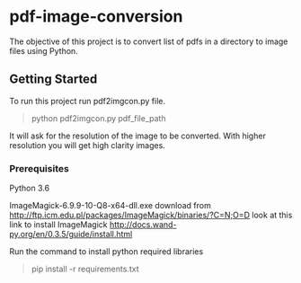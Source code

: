 # pdf-image-conversion

The objective of this project is to convert list of pdfs in a directory to image files using Python.

## Getting Started

To run this project run pdf2imgcon.py file.

>python pdf2imgcon.py pdf_file_path

It will ask for the resolution of the image to be converted. With higher resolution you will get high clarity images.

### Prerequisites

Python 3.6

ImageMagick-6.9.9-10-Q8-x64-dll.exe download from http://ftp.icm.edu.pl/packages/ImageMagick/binaries/?C=N;O=D
look at this link to install ImageMagick http://docs.wand-py.org/en/0.3.5/guide/install.html

Run the command to install python required libraries

>pip install -r requirements.txt


